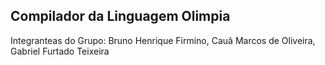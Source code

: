 ## Compilador da Linguagem Olimpia
Integranteas do Grupo: Bruno Henrique Firmino, Cauã Marcos de Oliveira, Gabriel Furtado Teixeira
